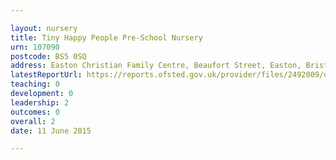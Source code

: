 ```yaml
---

layout: nursery
title: Tiny Happy People Pre-School Nursery
urn: 107090
postcode: BS5 0SQ
address: Easton Christian Family Centre, Beaufort Street, Easton, Bristol, BS5 0SQ
latestReportUrl: https://reports.ofsted.gov.uk/provider/files/2492009/urn/107090.pdf
teaching: 0
development: 0
leadership: 2
outcomes: 0
overall: 2
date: 11 June 2015

---
```

